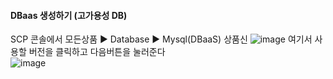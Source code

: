 #### DBaas 생성하기 (고가용성 DB)

SCP 콘솔에서 모든상품 ▶ Database ▶ Mysql(DBaaS) 상품신
![image](https://github.com/scp-cloudacademy/ce-advanced/assets/147478897/7937d7fd-b209-482f-a59c-0cd4a1e25797)
여기서 사용할 버전을 클릭하고 다음버튼을 눌러준다</br>
![image](https://github.com/scp-cloudacademy/ce-advanced/assets/147478897/d77cfb9e-2134-49d0-9dfe-2e3a7e086741)

